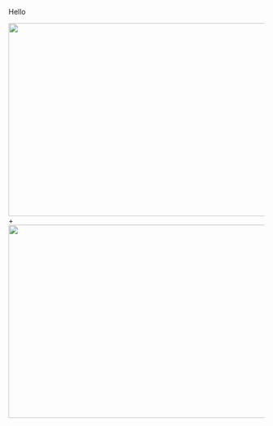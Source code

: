 Hello 

<img src="https://user-images.githubusercontent.com/52982585/105932601-b65a9680-6012-11eb-84f2-5570854161e9.jpg" width="540" height="380"> + <img src="https://user-images.githubusercontent.com/52982585/105932601-b65a9680-6012-11eb-84f2-5570854161e9.jpg" width="540" height="380"> 

